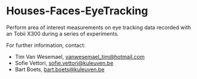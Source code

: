 # Houses-Faces-EyeTracking

Perform area of interest measurements on eye tracking data recorded with an Tobii X300 during a series of experiments.

For further information, contact:

- Tim Van Wesemael, vanwesemael_tim@hotmail.com
- Sofie Vettori, sofie.vettori@kuleuven.be
- Bart Boets, bart.boets@kuleuven.be
